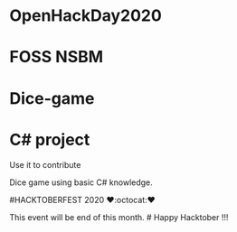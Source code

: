 # OpenHackDay2020
# FOSS NSBM
# Dice-game
# C# project
Use it to contribute 

Dice game using basic C# knowledge.


#HACKTOBERFEST 2020 
❤:octocat:❤


This event will be end of this month.
                               # Happy Hacktober !!!
